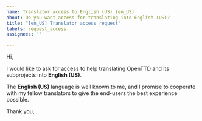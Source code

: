 ```yaml
---
name: Translator access to English (US) (en_US)
about: Do you want access for translating into English (US)?
title: "[en_US] Translator access request"
labels: request_access
assignees: ''

---
```


<!-- translator: en_US -->
<!-- Please do not edit the header of this template. -->

Hi,

I would like to ask for access to help translating OpenTTD and its subprojects into **English (US)**.

The **English (US)** language is well known to me, and I promise to cooperate with my fellow translators to give the end-users the best experience possible.

<!-- Please do not edit the above message. Do feel free to add a personal note after this line. -->

Thank you,
